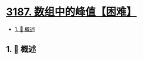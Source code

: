# [3187. 数组中的峰值【困难】](https://github.com/Tdahuyou/TNotes.leetcode/tree/main/notes/3187.%20%E6%95%B0%E7%BB%84%E4%B8%AD%E7%9A%84%E5%B3%B0%E5%80%BC%E3%80%90%E5%9B%B0%E9%9A%BE%E3%80%91)

<!-- region:toc -->

- [1. 📝 概述](#1--概述)

<!-- endregion:toc -->

## 1. 📝 概述
